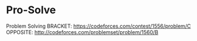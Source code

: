 # Pro-Solve
 Problem Solving
BRACKET: https://codeforces.com/contest/1556/problem/C 
OPPOSITE: http://codeforces.com/problemset/problem/1560/B
